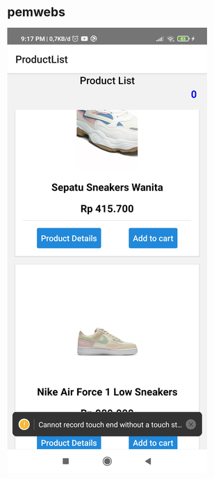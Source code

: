 # pemwebs
![image.png](https://github.com/HafizhL15/UAS-PAM/blob/main/SS%20Aplikasi/Screenshot_2022-06-02-21-17-58-751_com.awesomeproject.jpg)
